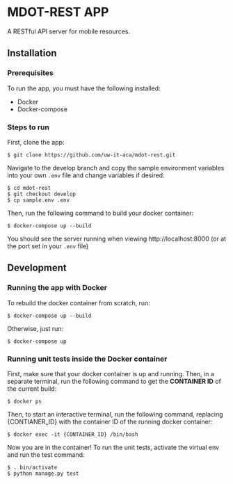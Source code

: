 # MDOT-REST APP #

A RESTful API server for mobile resources.

## Installation ##

### Prerequisites ###
To run the app, you must have the following installed:
* Docker
* Docker-compose

### Steps to run ###
First, clone the app:

    $ git clone https://github.com/uw-it-aca/mdot-rest.git

Navigate to the develop branch and copy the sample environment variables into your own `.env` file and change variables if desired:

    $ cd mdot-rest
    $ git checkout develop
    $ cp sample.env .env

Then, run the following command to build your docker container:

    $ docker-compose up --build

You should see the server running when viewing http://localhost:8000 (or at the port set in your `.env` file)

## Development ##

### Running the app with Docker ###

To rebuild the docker container from scratch, run: 

    $ docker-compose up --build

Otherwise, just run:

    $ docker-compose up


### Running unit tests inside the Docker container ###
First, make sure that your docker container is up and running. Then, in a separate terminal, run the following command to get the __CONTAINER  ID__ of the current build:

    $ docker ps

Then, to start an interactive terminal, run the following command, replacing {CONTIANER_ID} with the container ID of the running docker container:

    $ docker exec -it {CONTAINER_ID} /bin/bash

Now you are in the container! To run the unit tests, activate the virtual env and run the test command:

    $ . bin/activate
    $ python manage.py test